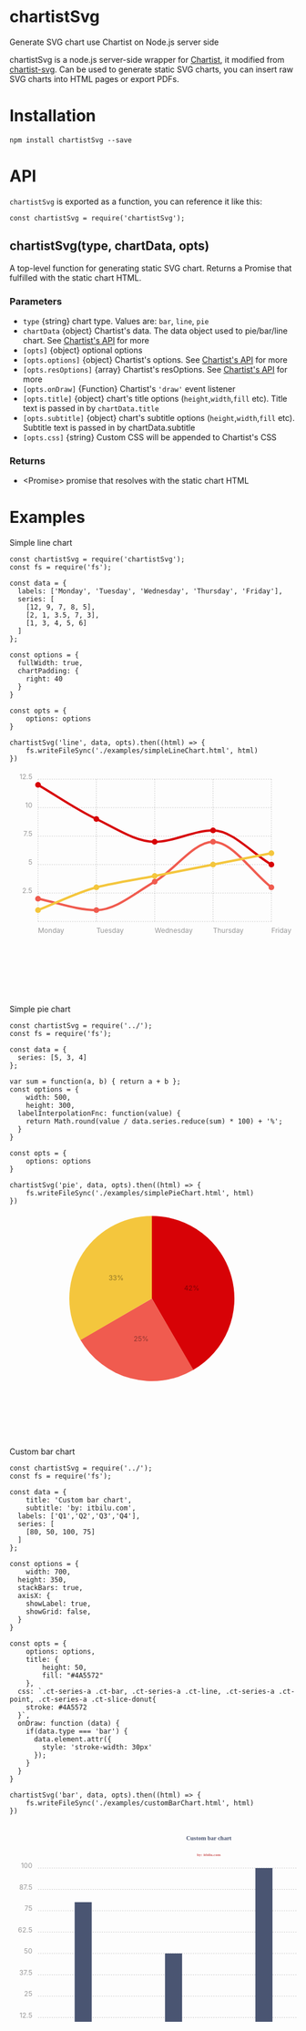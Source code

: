 # chartistSvg
Generate SVG chart use Chartist on Node.js server side

chartistSvg is a node.js server-side wrapper for [Chartist](http://gionkunz.github.io/chartist-js/index.html), it modified from [chartist-svg](https://github.com/nodef/chartist-svg). Can be used to generate static SVG charts, you can insert raw SVG charts into HTML pages or export PDFs.

# Installation
```
npm install chartistSvg --save
```

# API
`chartistSvg` is exported as a function, you can reference it like this:
```
const chartistSvg = require('chartistSvg');
```
## chartistSvg(type, chartData, opts)
A top-level function for generating static SVG chart. Returns a Promise that fulfilled with the static chart HTML.

### Parameters
- `type`                      {string} chart type. Values are: `bar`, `line`, `pie`
- `chartData`                 {object} Chartist's data. The data object used to pie/bar/line chart. See [Chartist's API](http://gionkunz.github.io/chartist-js/api-documentation.html) for more
- `[opts]`                    {object} optional options 
- `[opts.options]`            {object} Chartist's options. See [Chartist's API](http://gionkunz.github.io/chartist-js/api-documentation.html) for more
- `[opts.resOptions]`         {array} Chartist's resOptions. See [Chartist's API](http://gionkunz.github.io/chartist-js/api-documentation.html) for more
- `[opts.onDraw]`             {Function} Chartist's `'draw'` event listener
- `[opts.title]`              {object} chart's title options (`height`,`width`,`fill` etc). Title text is passed in by `chartData.title`
- `[opts.subtitle]`           {object} chart's subtitle options (`height`,`width`,`fill` etc). Subtitle text is passed in by chartData.subtitle
- `[opts.css]`                {string} Custom CSS will be appended to Chartist's CSS


### Returns
- &lt;Promise&gt; promise that resolves with the static chart HTML

# Examples
Simple line chart
```
const chartistSvg = require('chartistSvg');
const fs = require('fs');

const data = {
  labels: ['Monday', 'Tuesday', 'Wednesday', 'Thursday', 'Friday'],
  series: [
    [12, 9, 7, 8, 5],
    [2, 1, 3.5, 7, 3],
    [1, 3, 4, 5, 6]
  ]
};

const options = {
  fullWidth: true,
  chartPadding: {
    right: 40
  }
}

const opts = {
	options: options
}

chartistSvg('line', data, opts).then((html) => {
	fs.writeFileSync('./examples/simpleLineChart.html', html)
})
```
<svg xmlns="http://www.w3.org/2000/svg" xmlns:ct="http://gionkunz.github.com/chartist-js/ct" width="500" height="396" class="ct-chart-line"><g class="ct-grids"><line x1="50" x2="50" y1="15" y2="265" class="ct-grid ct-horizontal" style="stroke: rgba(0,0,0,.2); stroke-width: 1px; stroke-dasharray: 2px"></line><line x1="152.5" x2="152.5" y1="15" y2="265" class="ct-grid ct-horizontal" style="stroke: rgba(0,0,0,.2); stroke-width: 1px; stroke-dasharray: 2px"></line><line x1="255" x2="255" y1="15" y2="265" class="ct-grid ct-horizontal" style="stroke: rgba(0,0,0,.2); stroke-width: 1px; stroke-dasharray: 2px"></line><line x1="357.5" x2="357.5" y1="15" y2="265" class="ct-grid ct-horizontal" style="stroke: rgba(0,0,0,.2); stroke-width: 1px; stroke-dasharray: 2px"></line><line x1="460" x2="460" y1="15" y2="265" class="ct-grid ct-horizontal" style="stroke: rgba(0,0,0,.2); stroke-width: 1px; stroke-dasharray: 2px"></line><line y1="265" y2="265" x1="50" x2="460" class="ct-grid ct-vertical" style="stroke: rgba(0,0,0,.2); stroke-width: 1px; stroke-dasharray: 2px"></line><line y1="215" y2="215" x1="50" x2="460" class="ct-grid ct-vertical" style="stroke: rgba(0,0,0,.2); stroke-width: 1px; stroke-dasharray: 2px"></line><line y1="165" y2="165" x1="50" x2="460" class="ct-grid ct-vertical" style="stroke: rgba(0,0,0,.2); stroke-width: 1px; stroke-dasharray: 2px"></line><line y1="115" y2="115" x1="50" x2="460" class="ct-grid ct-vertical" style="stroke: rgba(0,0,0,.2); stroke-width: 1px; stroke-dasharray: 2px"></line><line y1="65" y2="65" x1="50" x2="460" class="ct-grid ct-vertical" style="stroke: rgba(0,0,0,.2); stroke-width: 1px; stroke-dasharray: 2px"></line><line y1="15" y2="15" x1="50" x2="460" class="ct-grid ct-vertical" style="stroke: rgba(0,0,0,.2); stroke-width: 1px; stroke-dasharray: 2px"></line></g><g><g class="ct-series ct-series-a"><path d="M50,25C84.167,45,118.333,69,152.5,85C186.667,101,220.833,125,255,125C289.167,125,323.333,105,357.5,105C391.667,105,425.833,145,460,165" class="ct-line" style="stroke: rgb(215,2,6); stroke-width: 4px; fill: none"></path><line x1="50" y1="25" x2="50.01" y2="25" class="ct-point" ct:value="12" style="stroke: rgb(215,2,6); stroke-width: 10px; stroke-linecap: round"></line><line x1="152.5" y1="85" x2="152.51" y2="85" class="ct-point" ct:value="9" style="stroke: rgb(215,2,6); stroke-width: 10px; stroke-linecap: round"></line><line x1="255" y1="125" x2="255.01" y2="125" class="ct-point" ct:value="7" style="stroke: rgb(215,2,6); stroke-width: 10px; stroke-linecap: round"></line><line x1="357.5" y1="105" x2="357.51" y2="105" class="ct-point" ct:value="8" style="stroke: rgb(215,2,6); stroke-width: 10px; stroke-linecap: round"></line><line x1="460" y1="165" x2="460.01" y2="165" class="ct-point" ct:value="5" style="stroke: rgb(215,2,6); stroke-width: 10px; stroke-linecap: round"></line></g><g class="ct-series ct-series-b"><path d="M50,225C84.167,231.667,118.333,245,152.5,245C186.667,245,220.833,214.444,255,195C289.167,175.556,323.333,125,357.5,125C391.667,125,425.833,178.333,460,205" class="ct-line" style="stroke: rgb(240,91,79); stroke-width: 4px; fill: none"></path><line x1="50" y1="225" x2="50.01" y2="225" class="ct-point" ct:value="2" style="stroke: rgb(240,91,79); stroke-width: 10px; stroke-linecap: round"></line><line x1="152.5" y1="245" x2="152.51" y2="245" class="ct-point" ct:value="1" style="stroke: rgb(240,91,79); stroke-width: 10px; stroke-linecap: round"></line><line x1="255" y1="195" x2="255.01" y2="195" class="ct-point" ct:value="3.5" style="stroke: rgb(240,91,79); stroke-width: 10px; stroke-linecap: round"></line><line x1="357.5" y1="125" x2="357.51" y2="125" class="ct-point" ct:value="7" style="stroke: rgb(240,91,79); stroke-width: 10px; stroke-linecap: round"></line><line x1="460" y1="205" x2="460.01" y2="205" class="ct-point" ct:value="3" style="stroke: rgb(240,91,79); stroke-width: 10px; stroke-linecap: round"></line></g><g class="ct-series ct-series-c"><path d="M50,245C84.167,231.667,118.333,213.889,152.5,205C186.667,196.111,220.833,191.667,255,185C289.167,178.333,323.333,171.667,357.5,165C391.667,158.333,425.833,151.667,460,145" class="ct-line" style="stroke: rgb(244,198,61); stroke-width: 4px; fill: none"></path><line x1="50" y1="245" x2="50.01" y2="245" class="ct-point" ct:value="1" style="stroke: rgb(244,198,61); stroke-width: 10px; stroke-linecap: round"></line><line x1="152.5" y1="205" x2="152.51" y2="205" class="ct-point" ct:value="3" style="stroke: rgb(244,198,61); stroke-width: 10px; stroke-linecap: round"></line><line x1="255" y1="185" x2="255.01" y2="185" class="ct-point" ct:value="4" style="stroke: rgb(244,198,61); stroke-width: 10px; stroke-linecap: round"></line><line x1="357.5" y1="165" x2="357.51" y2="165" class="ct-point" ct:value="5" style="stroke: rgb(244,198,61); stroke-width: 10px; stroke-linecap: round"></line><line x1="460" y1="145" x2="460.01" y2="145" class="ct-point" ct:value="6" style="stroke: rgb(244,198,61); stroke-width: 10px; stroke-linecap: round"></line></g></g><g class="ct-labels"><text x="50" y="285" width="102.5" height="20" class="ct-label ct-horizontal ct-end" style="text-anchor: start; text-align: left; display: block; fill: rgba(0,0,0,.4); color: rgba(0,0,0,.4); font-size: 12px; line-height: 1">Monday</text><text x="152.5" y="285" width="102.5" height="20" class="ct-label ct-horizontal ct-end" style="text-anchor: start; text-align: left; display: block; fill: rgba(0,0,0,.4); color: rgba(0,0,0,.4); font-size: 12px; line-height: 1">Tuesday</text><text x="255" y="285" width="102.5" height="20" class="ct-label ct-horizontal ct-end" style="text-anchor: start; text-align: left; display: block; fill: rgba(0,0,0,.4); color: rgba(0,0,0,.4); font-size: 12px; line-height: 1">Wednesday</text><text x="357.5" y="285" width="102.5" height="20" class="ct-label ct-horizontal ct-end" style="text-anchor: start; text-align: left; display: block; fill: rgba(0,0,0,.4); color: rgba(0,0,0,.4); font-size: 12px; line-height: 1">Thursday</text><text x="460" y="285" width="30" height="20" class="ct-label ct-horizontal ct-end" style="text-anchor: start; text-align: left; display: block; fill: rgba(0,0,0,.4); color: rgba(0,0,0,.4); font-size: 12px; line-height: 1">Friday</text><text y="265" x="40" height="50" width="30" class="ct-label ct-vertical ct-start" style="text-anchor: end; text-align: right; display: block; fill: rgba(0,0,0,.4); color: rgba(0,0,0,.4); font-size: 12px; line-height: 1"></text><text y="215" x="40" height="50" width="30" class="ct-label ct-vertical ct-start" style="text-anchor: end; text-align: right; display: block; fill: rgba(0,0,0,.4); color: rgba(0,0,0,.4); font-size: 12px; line-height: 1">2.5</text><text y="165" x="40" height="50" width="30" class="ct-label ct-vertical ct-start" style="text-anchor: end; text-align: right; display: block; fill: rgba(0,0,0,.4); color: rgba(0,0,0,.4); font-size: 12px; line-height: 1">5</text><text y="115" x="40" height="50" width="30" class="ct-label ct-vertical ct-start" style="text-anchor: end; text-align: right; display: block; fill: rgba(0,0,0,.4); color: rgba(0,0,0,.4); font-size: 12px; line-height: 1">7.5</text><text y="65" x="40" height="50" width="30" class="ct-label ct-vertical ct-start" style="text-anchor: end; text-align: right; display: block; fill: rgba(0,0,0,.4); color: rgba(0,0,0,.4); font-size: 12px; line-height: 1">10</text><text y="15" x="40" height="30" width="30" class="ct-label ct-vertical ct-start" style="text-anchor: end; text-align: right; display: block; fill: rgba(0,0,0,.4); color: rgba(0,0,0,.4); font-size: 12px; line-height: 1">12.5</text></g><text x="250" y="14.399999999999999" height="24" font-size="9px" font-family="Verdana" font-weight="bold" fill="crimson" text-anchor="middle" role="caption"></text><text x="250" y="31.2" height="12" font-size="6px" font-family="Verdana" font-weight="bold" fill="indianred" text-anchor="middle"></text></svg>

Simple pie chart
```
const chartistSvg = require('../');
const fs = require('fs');

const data = {
  series: [5, 3, 4]
};

var sum = function(a, b) { return a + b };
const options = {
	width: 500,
	height: 300,
  labelInterpolationFnc: function(value) {
    return Math.round(value / data.series.reduce(sum) * 100) + '%';
  }
}

const opts = {
	options: options
}

chartistSvg('pie', data, opts).then((html) => {
	fs.writeFileSync('./examples/simplePieChart.html', html)
})
```
<svg xmlns="http://www.w3.org/2000/svg" xmlns:ct="http://gionkunz.github.com/chartist-js/ct" width="500" height="396" class="ct-chart-pie"><g class="ct-series ct-series-a"><path d="M322.5,275.574A145,145,0,0,0,250,5L250,150Z" class="ct-slice-pie" ct:value="5" style="fill: rgb(215,2,6)"></path></g><g class="ct-series ct-series-b"><path d="M124.426,222.5A145,145,0,0,0,322.938,275.32L250,150Z" class="ct-slice-pie" ct:value="3" style="fill: rgb(240,91,79)"></path></g><g class="ct-series ct-series-c"><path d="M250,5A145,145,0,0,0,124.68,222.938L250,150Z" class="ct-slice-pie" ct:value="4" style="fill: rgb(244,198,61)"></path></g><g><text dx="320.02962240595747" dy="131.23561923006724" text-anchor="middle" class="ct-label" style="dominant-baseline: central; fill: rgba(0,0,0,.4); color: rgba(0,0,0,.4); font-size: 12px; line-height: 1">42%</text><text dx="231.23561923006724" dy="220.02962240595747" text-anchor="middle" class="ct-label" style="dominant-baseline: central; fill: rgba(0,0,0,.4); color: rgba(0,0,0,.4); font-size: 12px; line-height: 1">25%</text><text dx="187.2131582256282" dy="113.75" text-anchor="middle" class="ct-label" style="dominant-baseline: central; fill: rgba(0,0,0,.4); color: rgba(0,0,0,.4); font-size: 12px; line-height: 1">33%</text></g><text x="250" y="14.399999999999999" height="24" font-size="9px" font-family="Verdana" font-weight="bold" fill="crimson" text-anchor="middle" role="caption"></text><text x="250" y="31.2" height="12" font-size="6px" font-family="Verdana" font-weight="bold" fill="indianred" text-anchor="middle"></text></svg>

Custom bar chart
```
const chartistSvg = require('../');
const fs = require('fs');

const data = {
	title: 'Custom bar chart',
	subtitle: 'by: itbilu.com',
  labels: ['Q1','Q2','Q3','Q4'],
  series: [
    [80, 50, 100, 75]
  ]
};

const options = {
	width: 700, 
  height: 350,
  stackBars: true,
  axisX: {
    showLabel: true,
    showGrid: false,
  }
}

const opts = {
	options: options,
	title: {
		height: 50,
		fill: "#4A5572"
	},
  css: `.ct-series-a .ct-bar, .ct-series-a .ct-line, .ct-series-a .ct-point, .ct-series-a .ct-slice-donut{
    stroke: #4A5572
  }`,
  onDraw: function (data) {
    if(data.type === 'bar') {
      data.element.attr({
        style: 'stroke-width: 30px'
      });
    }
  }
}

chartistSvg('bar', data, opts).then((html) => {
	fs.writeFileSync('./examples/customBarChart.html', html)
})
```
<svg xmlns="http://www.w3.org/2000/svg" xmlns:ct="http://gionkunz.github.com/chartist-js/ct" width="700" height="484" class="ct-chart-bar"><g class="ct-grids" transform="translate(0, 64)"><line y1="315" y2="315" x1="50" x2="685" class="ct-grid ct-vertical" style="stroke: rgba(0,0,0,.2); stroke-width: 1px; stroke-dasharray: 2px"></line><line y1="277.5" y2="277.5" x1="50" x2="685" class="ct-grid ct-vertical" style="stroke: rgba(0,0,0,.2); stroke-width: 1px; stroke-dasharray: 2px"></line><line y1="240" y2="240" x1="50" x2="685" class="ct-grid ct-vertical" style="stroke: rgba(0,0,0,.2); stroke-width: 1px; stroke-dasharray: 2px"></line><line y1="202.5" y2="202.5" x1="50" x2="685" class="ct-grid ct-vertical" style="stroke: rgba(0,0,0,.2); stroke-width: 1px; stroke-dasharray: 2px"></line><line y1="165" y2="165" x1="50" x2="685" class="ct-grid ct-vertical" style="stroke: rgba(0,0,0,.2); stroke-width: 1px; stroke-dasharray: 2px"></line><line y1="127.5" y2="127.5" x1="50" x2="685" class="ct-grid ct-vertical" style="stroke: rgba(0,0,0,.2); stroke-width: 1px; stroke-dasharray: 2px"></line><line y1="90" y2="90" x1="50" x2="685" class="ct-grid ct-vertical" style="stroke: rgba(0,0,0,.2); stroke-width: 1px; stroke-dasharray: 2px"></line><line y1="52.5" y2="52.5" x1="50" x2="685" class="ct-grid ct-vertical" style="stroke: rgba(0,0,0,.2); stroke-width: 1px; stroke-dasharray: 2px"></line><line y1="15" y2="15" x1="50" x2="685" class="ct-grid ct-vertical" style="stroke: rgba(0,0,0,.2); stroke-width: 1px; stroke-dasharray: 2px"></line></g><g transform="translate(0, 64)"><g class="ct-series ct-series-a"><line x1="129.375" x2="129.375" y1="315" y2="75" class="ct-bar" ct:value="80" style="stroke: #4A5572; fill: none; stroke-width: 30px"></line><line x1="288.125" x2="288.125" y1="315" y2="165" class="ct-bar" ct:value="50" style="stroke: #4A5572; fill: none; stroke-width: 30px"></line><line x1="446.875" x2="446.875" y1="315" y2="15" class="ct-bar" ct:value="100" style="stroke: #4A5572; fill: none; stroke-width: 30px"></line><line x1="605.625" x2="605.625" y1="315" y2="90" class="ct-bar" ct:value="75" style="stroke: #4A5572; fill: none; stroke-width: 30px"></line></g></g><g class="ct-labels" transform="translate(0, 64)"><text x="50" y="335" width="158.75" height="20" class="ct-label ct-horizontal ct-end" style="text-anchor: start; text-align: left; justify-content: center; display: block; fill: rgba(0,0,0,.4); color: rgba(0,0,0,.4); font-size: 12px; line-height: 1">Q1</text><text x="208.75" y="335" width="158.75" height="20" class="ct-label ct-horizontal ct-end" style="text-anchor: start; text-align: left; justify-content: center; display: block; fill: rgba(0,0,0,.4); color: rgba(0,0,0,.4); font-size: 12px; line-height: 1">Q2</text><text x="367.5" y="335" width="158.75" height="20" class="ct-label ct-horizontal ct-end" style="text-anchor: start; text-align: left; justify-content: center; display: block; fill: rgba(0,0,0,.4); color: rgba(0,0,0,.4); font-size: 12px; line-height: 1">Q3</text><text x="526.25" y="335" width="158.75" height="20" class="ct-label ct-horizontal ct-end" style="text-anchor: start; text-align: left; justify-content: center; display: block; fill: rgba(0,0,0,.4); color: rgba(0,0,0,.4); font-size: 12px; line-height: 1">Q4</text><text y="315" x="40" height="37.5" width="30" class="ct-label ct-vertical ct-start" style="text-anchor: end; text-align: right; display: block; fill: rgba(0,0,0,.4); color: rgba(0,0,0,.4); font-size: 12px; line-height: 1"></text><text y="277.5" x="40" height="37.5" width="30" class="ct-label ct-vertical ct-start" style="text-anchor: end; text-align: right; display: block; fill: rgba(0,0,0,.4); color: rgba(0,0,0,.4); font-size: 12px; line-height: 1">12.5</text><text y="240" x="40" height="37.5" width="30" class="ct-label ct-vertical ct-start" style="text-anchor: end; text-align: right; display: block; fill: rgba(0,0,0,.4); color: rgba(0,0,0,.4); font-size: 12px; line-height: 1">25</text><text y="202.5" x="40" height="37.5" width="30" class="ct-label ct-vertical ct-start" style="text-anchor: end; text-align: right; display: block; fill: rgba(0,0,0,.4); color: rgba(0,0,0,.4); font-size: 12px; line-height: 1">37.5</text><text y="165" x="40" height="37.5" width="30" class="ct-label ct-vertical ct-start" style="text-anchor: end; text-align: right; display: block; fill: rgba(0,0,0,.4); color: rgba(0,0,0,.4); font-size: 12px; line-height: 1">50</text><text y="127.5" x="40" height="37.5" width="30" class="ct-label ct-vertical ct-start" style="text-anchor: end; text-align: right; display: block; fill: rgba(0,0,0,.4); color: rgba(0,0,0,.4); font-size: 12px; line-height: 1">62.5</text><text y="90" x="40" height="37.5" width="30" class="ct-label ct-vertical ct-start" style="text-anchor: end; text-align: right; display: block; fill: rgba(0,0,0,.4); color: rgba(0,0,0,.4); font-size: 12px; line-height: 1">75</text><text y="52.5" x="40" height="37.5" width="30" class="ct-label ct-vertical ct-start" style="text-anchor: end; text-align: right; display: block; fill: rgba(0,0,0,.4); color: rgba(0,0,0,.4); font-size: 12px; line-height: 1">87.5</text><text y="15" x="40" height="30" width="30" class="ct-label ct-vertical ct-start" style="text-anchor: end; text-align: right; display: block; fill: rgba(0,0,0,.4); color: rgba(0,0,0,.4); font-size: 12px; line-height: 1">100</text></g><text x="350" y="30" height="50" font-size="10.5px" font-family="Verdana" font-weight="bold" fill="#4A5572" text-anchor="middle" role="caption">Custom bar chart</text><text x="350" y="58.4" height="14" font-size="7px" font-family="Verdana" font-weight="bold" fill="indianred" text-anchor="middle">by: itbilu.com</text></svg>
